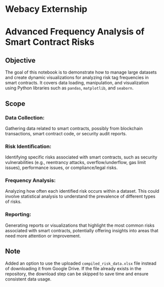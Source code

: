 # Webacy Externship

# Advanced Frequency Analysis of Smart Contract Risks

## Objective
The goal of this notebook is to demonstrate how to manage large datasets and create dynamic visualizations for analyzing risk tag frequencies in smart contracts. It covers data loading, manipulation, and visualization using Python libraries such as `pandas`, `matplotlib`, and `seaborn`.

## Scope

### Data Collection: 
Gathering data related to smart contracts, possibly from blockchain transactions, smart contract code, or security audit reports.

### Risk Identification:
Identifying specific risks associated with smart contracts, such as security vulnerabilities (e.g., reentrancy attacks, overflow/underflow, gas limit issues), performance issues, or compliance/legal risks.

### Frequency Analysis: 
Analyzing how often each identified risk occurs within a dataset. This could involve statistical analysis to understand the prevalence of different types of risks.

### Reporting: 
Generating reports or visualizations that highlight the most common risks associated with smart contracts, potentially offering insights into areas that need more attention or improvement.

## Note
Added an option to use the uploaded `compiled_risk_data.xlsx` file instead of downloading it from Google Drive. If the file already exists in the repository, the download step can be skipped to save time and ensure consistent data usage.
